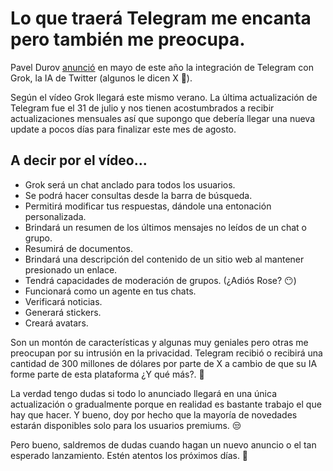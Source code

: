 # Lo que traerá Telegram me encanta pero también me preocupa.

Pavel Durov [anunció](https://t.me/durov/422) en mayo de este año la integración de Telegram con Grok, la IA de Twitter (algunos le dicen X 🫤). 

Según el vídeo Grok llegará este mismo verano. La última actualización de Telegram fue el 31 de julio y nos tienen acostumbrados a recibir actualizaciones mensuales así que supongo que debería llegar una nueva update a pocos días para finalizar este mes de agosto.

## A decir por el vídeo...
- Grok será un chat anclado para todos los usuarios.
- Se podrá hacer consultas desde la barra de búsqueda.
- Permitirá modificar tus respuestas, dándole una entonación personalizada.
- Brindará un resumen de los últimos mensajes no leídos de un chat o grupo.
- Resumirá de documentos.
- Brindará una descripción del contenido de un sitio web al mantener presionado un enlace.
- Tendrá capacidades de moderación de grupos. (¿Adiós Rose? 😶)
- Funcionará como un agente en tus chats. 
- Verificará noticias.
- Generará stickers.
- Creará avatars.

Son un montón de características y algunas muy geniales pero otras me preocupan por su intrusión en la privacidad. Telegram recibió o recibirá una cantidad de 300 millones de dólares por parte de X a cambio de que su IA forme parte de esta plataforma ¿Y qué más?. 🧐

La verdad tengo dudas si todo lo anunciado llegará en una única actualización o gradualmente porque en realidad es bastante trabajo el que hay que hacer. Y bueno, doy por hecho que la mayoría de novedades estarán disponibles solo para los usuarios premiums. 😒

Pero bueno, saldremos de dudas cuando hagan un nuevo anuncio o el tan esperado lanzamiento. Estén atentos los próximos días. 👀